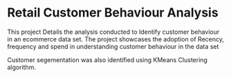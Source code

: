 # Retail Customer Behaviour Analysis 
This project Details the analysis conducted to Identify customer behaviour in an ecommerce data set.
The project showcases the adoption of Recency, frequency and spend in understanding customer behaviour in the data set

Customer segementation was also identified using KMeans Clustering algorithm.
